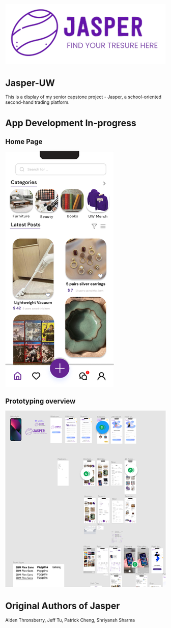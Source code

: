 ![Jasper Logo](./img/logo.png)

# Jasper-UW

This is a display of my senior capstone project - Jasper, a school-oriented second-hand trading platform.

# App Development In-progress

## Home Page
![Jasper Home](./img/home.png)

## Prototyping overview
![Jasper Figma](./img/figma.png)

# Original Authors of Jasper

Aiden Thronsberry, Jeff Tu, Patrick Cheng, Shriyansh Sharma
